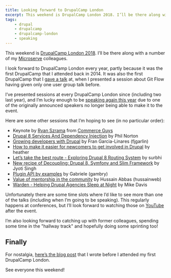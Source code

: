 ```yaml
---
title: Looking forward to DrupalCamp London
excerpt: This weekend is DrupalCamp London 2018. I’ll be there along with a number of my Microserve colleagues.
tags:
    - drupal
    - drupalcamp
    - drupalcamp-london
    - speaking
---
```

This weekend is [DrupalCamp London 2018][1]. I’ll be there along with a number of my [Microserve][2] colleagues.

I look forward to DrupalCamp London every year, partly because it was the first DrupalCamp that I attended back in 2014. It was also the first DrupalCamp that I [gave a talk][3] at, when I presented a session about Git Flow having given only one user group talk before.

I’ve presented sessions at every DrupalCamp London since (including two last year), and I’m lucky enough to be [speaking again this year][4] due to one of the originally announced speakers no longer being able to make it to the event.

Here are some other sessions that I’m hoping to see (in no particular order):

- Keynote by [Ryan Szrama][5] from [Commerce Guys][6]
- [Drupal 8 Services And Dependency Injection](https://drupalcamp.london/session/drupal-8-services-and-dependency-injection) by Phil Norton
- [Growing developers with Drupal](https://drupalcamp.london/session/growing-developers-drupal) by Fran Garcia-Linares (fjgarlin)
- [How to make it easier for newcomers to get involved in Drupal](https://drupalcamp.london/session/how-make-it-easier-newcomers-get-involved-drupal) by heather
- [Let’s take the best route - Exploring Drupal 8 Routing System](https://drupalcamp.london/session/lets-take-best-route-exploring-drupal-8-routing-system) by surbhi
- [New recipe of Decoupling: Drupal 8, Symfony and Slim Framework](https://drupalcamp.london/session/new-recipe-decoupling-drupal-8-symfony-and-slim-framework) by Jyoti Singh
- [Plugin API by examples](https://drupalcamp.london/session/plugin-api-examples) by Gabriele (gambry)
- [Value of mentorship in the community](https://drupalcamp.london/session/value-mentorship-community) by Hussain Abbas (hussainweb)
- [Warden - Helping Drupal Agencies Sleep at Night](https://drupalcamp.london/session/warden-helping-drupal-agencies-sleep-night) by Mike Davis

Unfortunately there are some time slots where I’d like to see more than one of the talks (including when I’m going to be speaking). This regularly happens at conferences, but I’ll look forward to watching those on [YouTube][7] after the event.

I’m also looking forward to catching up with former colleagues, spending some time in the "hallway track" and hopefully doing some sprinting too!

## Finally

For nostalgia, [here’s the blog post][0] that I wrote before I attended my first DrupalCamp London.

See everyone this weekend!

[0]: {{site.url}}/blog/2014/02/09/drupalcamp-london-2014
[1]: https://drupalcamp.london
[2]: {{site.companies.microserve.url}}
[3]: {{site.url}}/talks/git-flow
[4]: {{site.url}}/talks/deploying-drupal-fabric
[5]: http://ryanszrama.com
[6]: https://commerceguys.com
[7]: https://www.youtube.com/channel/UCsaB96zszIP4Y3czs-ndiIA
